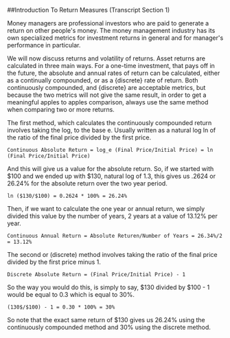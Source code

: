 ##Introduction To Return Measures (Transcript Section 1)

Money managers are professional investors who are paid to generate a return on other people's money. The money management industry has its own specialized metrics for investment returns in general and for manager's performance in particular.

We will now discuss returns and volatility of returns. Asset returns are calculated in three main ways. For a one-time investment, that pays off in the future, the absolute and annual rates of return can be calculated, either as a continually compounded, or as a {discrete} rate of return. Both continuously compounded, and {discrete} are acceptable metrics, but because the two metrics will not give the same result, in order to get a meaningful apples to apples comparison, always use the same method when comparing two or more returns.

The first method, which calculates the continuously compounded return involves taking the log, to the base e. Usually written as a natural log ln of the ratio of the final price divided by the first price.

```
Continuous Absolute Return = log_e (Final Price/Initial Price) = ln (Final Price/Initial Price) 
```
And this will give us a value for the absolute return. So, if we started with $100 and we ended up with $130, natural log of 1.3, this gives us .2624 or 26.24% for the absolute return over the two year period.
```
ln ($130/$100) = 0.2624 * 100% = 26.24%
```
Then, if we want to calculate the one year or annual return, we simply divided this value by the number of years, 2 years at a value of 13.12% per year.
```
Continuous Annual Return = Absolute Returen/Number of Years = 26.34%/2 = 13.12%
```
The second or (discrete) method involves taking the ratio of the final price divided by the first price minus 1.
```
Discrete Absolute Return = (Final Price/Initial Price) - 1
```
So the way you would do this, is simply to say, $130 divided by $100 - 1 would be equal to 0.3 which is equal to 30%.
```
(130$/$100) - 1 = 0.30 * 100% = 30%
```
So note that the exact same return of $130 gives us 26.24% using the continuously compounded method and 30% using the discrete method.

